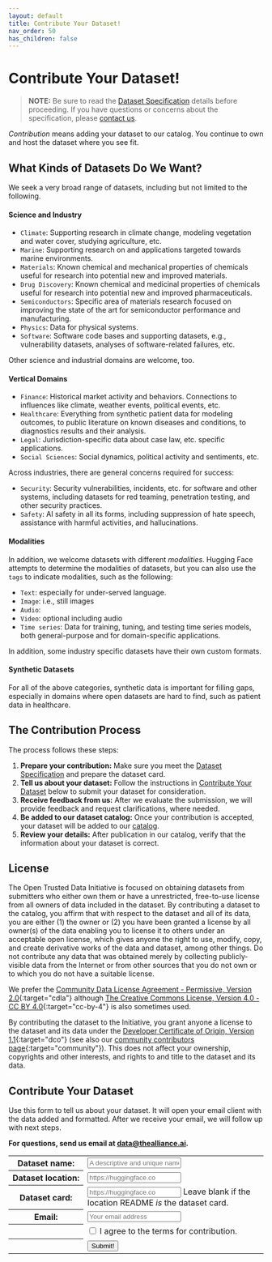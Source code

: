 ```yaml
---
layout: default
title: Contribute Your Dataset!
nav_order: 50
has_children: false
---
```


# Contribute Your Dataset! 

> **NOTE:**
> Be sure to read the [Dataset Specification]({{site.baseurl}}/dataset-requirements) details before proceeding. If you have questions or concerns about the specification, please [contact us]({{site.baseurl}}/about/#contact-us).

_Contribution_ means adding your dataset to our catalog. You continue to own and host the dataset where you see fit.

## What Kinds of Datasets Do We Want?
We seek a very broad range of datasets, including but not limited to the following.

#### Science and Industry

* `Climate`: Supporting research in climate change, modeling vegetation and water cover, studying agriculture, etc.
* `Marine`: Supporting research on and applications targeted towards marine environments.
* `Materials`: Known chemical and mechanical properties of chemicals useful for research into potential new and improved materials. 
* `Drug Discovery`: Known chemical and medicinal properties of chemicals useful for research into potential new and improved pharmaceuticals. 
* `Semiconductors`: Specific area of materials research focused on improving the state of the art for semiconductor performance and manufacturing.
* `Physics`: Data for physical systems.
* `Software`: Software code bases and supporting datasets, e.g., vulnerability datasets, analyses of software-related failures, etc.

Other science and industrial domains are welcome, too. 

#### Vertical Domains

* `Finance`: Historical market activity and behaviors. Connections to influences like climate, weather events, political events, etc. 
* `Healthcare`: Everything from synthetic patient data for modeling outcomes, to public literature on known diseases and conditions, to diagnostics results and their analysis.
* `Legal`: Jurisdiction-specific data about case law, etc.
specific applications.
* `Social Sciences`: Social dynamics, political activity and sentiments, etc.

Across industries, there are general concerns required for success:

* `Security`: Security vulnerabilities, incidents, etc. for software and other systems, including datasets for red teaming, penetration testing, and other security practices.
* `Safety`: AI safety in all its forms, including suppression of hate speech, assistance with harmful activities, and hallucinations.

#### Modalities

In addition, we welcome datasets with different _modalities_. Hugging Face attempts to determine the modalities of datasets, but you can also use the `tags` to indicate modalities, such as the following:

* `Text`: especially for under-served language.
* `Image`: i.e., still images
* `Audio`: 
* `Video`: optional including audio
* `Time series`: Data for training, tuning, and testing time series models, both general-purpose and for domain-specific applications.

In addition, some industry specific datasets have their own custom formats.

#### Synthetic Datasets

For all of the above categories, synthetic data is important for filling gaps, especially in domains where open datasets are hard to find, such as patient data in healthcare.

## The Contribution Process

The process follows these steps:

1. **Prepare your contribution:** Make sure you meet the [Dataset Specification]({{site.baseurl}}/dataset-requirements) and prepare the dataset card.
2. **Tell us about your dataset:** Follow the instructions in [Contribute Your Dataset](#contribute-your-dataset) below to submit your dataset for consideration.
3. **Receive feedback from us:** After we evaluate the submission, we will provide feedback and request clarifications, where needed.
4. **Be added to our dataset catalog:** Once your contribution is accepted, your dataset will be added to our [catalog]({{site.baseurl}}/catalog/catalog/).
5. **Review your details:** After publication in our catalog, verify that the information about your dataset is correct.

## License

The Open Trusted Data Initiative is focused on obtaining datasets from submitters who either own them or have a unrestricted, free-to-use license from all owners of data included in the dataset. By contributing a dataset to the catalog, you affirm that with respect to the dataset and all of its data, you are either (1) the owner or (2) you have been granted a license by all owner(s) of the data enabling you to license it to others under an acceptable open license, which gives anyone the right to use, modify, copy, and create derivative works of the data and dataset, among other things. Do not contribute any data that was obtained merely by collecting publicly-visible data from the Internet or from other sources that you do not own or to which you do not have a suitable license.

We prefer the [Community Data License Agreement - Permissive, Version 2.0](https://cdla.dev/permissive-2-0/){:target="cdla"} although [The Creative Commons License, Version 4.0 - CC BY 4.0](https://chooser-beta.creativecommons.org/){:target="cc-by-4"} is also sometimes used.

By contributing the dataset to the Initiative, you grant anyone a license to the dataset and its data under the [Developer Certificate of Origin, Version 1.1](https://developercertificate.org/){:target="dco"} (see also our [community contributors page](https://github.com/The-AI-Alliance/community/blob/main/CONTRIBUTING.md){:target="community"}).  This does not affect your ownership, copyrights and other interests, and rights to and title to the dataset and its data.

## Contribute Your Dataset

Use this form to tell us about your dataset. It will open your email client with the data added and formatted. After we receive your email, we will follow up with next steps.

<div class="callout-box centered">
  <strong>For questions, send us email at <a href="mailto:data@thealliance.ai?subject=I%20have%20questions%20about%20contributing%20an%20OTDI%20dataset">data@thealliance.ai</a>.</strong>
</div>
<form id="datasets-form">
    <!-- <div class="form-dataset disabled" inert> -->
    <div class="form-dataset"> 
        <table class="form-dataset-table">
            <tr>
                <th class="form-dataset-table-label">
                  <label for="dataset-name">Dataset&nbsp;name:</label>
                </th>
                <td class="form-dataset-table-value">
                  <input type="text" id="dataset-name" name="dataset-name" class="form-dataset-table-input" placeholder="A descriptive and unique name" required />   
                </td>
            </tr>
            <tr>
                <th class="form-dataset-table-label">
                  <label for="dataset-location">Dataset&nbsp;location:</label>
                </th>
                <td class="form-dataset-table-value">
                  <input type="url" id="dataset-url" name="dataset-url" class="form-dataset-table-input" placeholder="https://huggingface.co" pattern="https://.*" required />
                </td>
            </tr>
            <tr>
                <th class="form-dataset-table-label">
                  <label for="dataset">Dataset&nbsp;card:</label>
                </th>
                <td class="form-dataset-table-value">
                  <input type="url" id="dataset-card" name="dataset-url" class="form-dataset-table-input" placeholder="https://huggingface.co" pattern="https://.*" /> Leave blank if the location README <em>is</em> the dataset card.
                </td>
            </tr>
            <!--
            <tr>
                <th class="form-dataset-table-label">
                  <label for="dataset-hosting">Hosting:</label>
                </th>
                <td class="form-dataset-table-value">
                  <input type="checkbox" id="dataset-alliance-hosting" name="dataset-alliance-hosting" unchecked /> I want the AI Alliance to host this dataset.
                </td>
            </tr>
            <tr>
                <th class="form-dataset-table-label">
                  <label for="modality">Modalities:</label>
                </th>
                <td class="form-dataset-table-value">
                    <div>
                      <input type="checkbox" id="dataset-modality-text" name="dataset-modality-text" class="form-dataset-table-checkbox" checked />
                      <label for="text">Text</label>
                    </div>
                    <div>
                      <input type="checkbox" id="dataset-modality-text" name="dataset-modality-text" class="form-dataset-table-checkbox" />
                      <label for="images">Images</label>
                    </div>
                    <div>
                      <input type="checkbox" id="dataset-modality-text" name="dataset-modality-text" class="form-dataset-table-checkbox" />
                      <label for="audio">Audio</label>
                    </div>
                    <div>
                      <input type="checkbox" id="dataset-modality-text" name="dataset-modality-text" class="form-dataset-table-checkbox" />
                      <label for="video">Video (including audio)</label>
                    </div>
                    <div>
                      <input type="checkbox" id="dataset-modality-text" name="dataset-modality-text" class="form-dataset-table-checkbox" />
                      <label for="video">Other (e.g., science data)</label>
                    </div>
                </td>
            </tr>
            <tr>
                <th class="form-dataset-table-label">
                    <label for="domain">Domain:</label>
                </th>
                <td class="form-dataset-table-value">
                  <select id="dataset-domain" name="dataset-domain" class="form-dataset-table-input">
                    <optgroup label="General Purpose">
                      <option default>Not domain specific</option>
                    </optgroup>
                    <optgroup label="Science & Industrial">
                      <option>Climate</option>
                      <option>Marine</option>
                      <option>Materials</option>
                      <option>Semiconductors</option>
                      <option>Time Series</option>
                      <option>Other Industrial</option>
                    </optgroup>
                    <optgroup label="Other">
                      <option>Finance</option>
                      <option>Healthcare</option>
                      <option>Legal</option>
                      <option>Social Science</option>
                    </optgroup>
                  </select>
                  Or another domain? 
                  <input type="text" id="dataset-other-domain" name="dataset-other-domain" class="form-dataset-table-input-shorter" placeholder="Your domain suggestion" required />
                </td>
            </tr>
            -->
            <tr>
                <th class="form-dataset-table-label">
                  <label for="email">Email:</label>
                </th>
                <td class="form-dataset-table-value">
                  <input type="email" id="email" name="email" class="form-dataset-table-input" placeholder="Your email address" required />   
                </td>
            </tr>
            <tr>
                <th class="form-dataset-table-label">
                &nbsp;
                </th>
                <td class="form-dataset-table-value">
                  <input type="checkbox" id="agree-to-terms" name="agree-to-terms" required /> I agree to the terms for contribution.
                </td>
            </tr>
            <tr>
                <th class="form-dataset-table-label">
                &nbsp;
                </th>
                <td class="form-dataset-table-value">
                  <input type="submit" value="Submit!" />
                </td>
            </tr>
        </table>
    </div>
</form>
<script>
  <!-- Necessary to have the file browser limit all the allowed sections to what "accept=''" specifies: -->
  var test = document.querySelector('input');

  const form = document.getElementById('datasets-form');
        form.addEventListener('submit', async (e) => {
            e.preventDefault();
            const body1 = `body=dataset-name: ${document.getElementById('dataset-name').value}
dataset-url: ${document.getElementById('dataset-url').value}
dataset-card: ${document.getElementById('dataset-card').value}
email: ${document.getElementById('email').value}
agree-to-terms: ${document.getElementById('agree-to-terms').value}
            `;
            const body = body1.replace(/ /g, '%20').replace(/:/g, '%3A%20').replace(/\n/g, '%0D%0A');
            const mailto = `mailto:data@thealliance.ai?subject=I%20want%20to%20contribute%20an%20OTDI%20dataset&${body}`
            try {
                window.open(mailto, '_contribute_email').focus();
            } catch (error) {
                console.error('Error formatting or submitting an email:', error);
            }
        });
</script>
